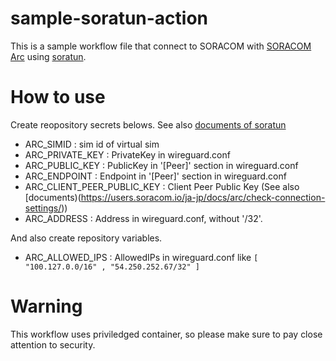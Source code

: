 # sample-soratun-action

This is a sample workflow file that connect to SORACOM with [SORACOM Arc](https://soracom.jp/services/arc/) using [soratun](https://github.com/soracom/soratun/).

# How to use

Create reopository secrets belows. See also [documents of soratun](https://users.soracom.io/ja-jp/docs/arc/create-soratun-settings-file/)

- ARC_SIMID : sim id of virtual sim
- ARC_PRIVATE_KEY : PrivateKey in wireguard.conf
- ARC_PUBLIC_KEY : PublicKey in '[Peer]' section in wireguard.conf
- ARC_ENDPOINT : Endpoint in '[Peer]' section in wireguard.conf
- ARC_CLIENT_PEER_PUBLIC_KEY : Client Peer Public Key (See also [documents)(https://users.soracom.io/ja-jp/docs/arc/check-connection-settings/))
- ARC_ADDRESS : Address in wireguard.conf, without '/32'.

And also create repository variables.
  
- ARC_ALLOWED_IPS : AllowedIPs in wireguard.conf like `[ "100.127.0.0/16" , "54.250.252.67/32" ]`

# Warning

This workflow uses priviledged container, so please make sure to pay close attention to security.
